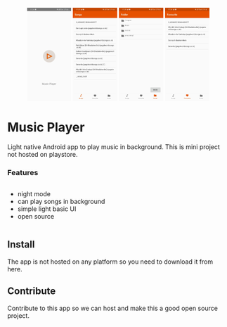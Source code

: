 <p align="center" >
<img src="/ReadmeFiles/ss/3m.jpg"width="20%" height="10%"/>
<img src="/ReadmeFiles/ss/1m.jpg" width="20%" height="10%"/>
<img src="/ReadmeFiles/ss/2m.jpg" width="20%" height="10%"/>
<img src="/ReadmeFiles/ss/4m.jpg"width="20%" height="10%"/>
</p>

# Music Player
Light native Android app to play music in background. This is mini project not hosted on playstore.

### Features

<div style="display:flex;">
  
- night mode
- can play songs in background
- simple light basic UI 
- open source 

</div>


Install
---------
The app is not hosted on any platform so you need to download it from here.

Contribute
---------
Contribute to this app so we can host and make this a good open source project.
